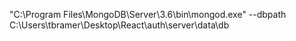 "C:\Program Files\MongoDB\Server\3.6\bin\mongod.exe" --dbpath C:\Users\tbramer\Desktop\React\auth\server\data\db